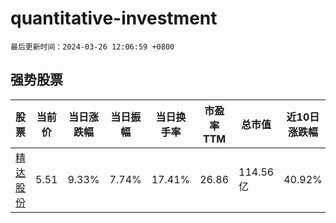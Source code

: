 # quantitative-investment

`最后更新时间：2024-03-26 12:06:59 +0800`

## 强势股票

|股票|当前价|当日涨跌幅|当日振幅|当日换手率|市盈率TTM|总市值|近10日涨跌幅|
|----|----|----|----|----|----|----|----|
|[精达股份](https://xueqiu.com/S/SH600577)|5.51|9.33%|7.74%|17.41%|26.86|114.56亿|40.92%|

